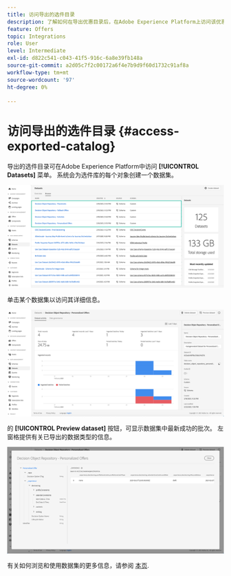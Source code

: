 ```yaml
---
title: 访问导出的选件目录
description: 了解如何在导出优惠目录后，在Adobe Experience Platform上访问该优惠目录
feature: Offers
topic: Integrations
role: User
level: Intermediate
exl-id: d822c541-c043-41f5-916c-6a8e39fb148a
source-git-commit: a2d05c7f2c00172a6f4e7b9d9f60d1732c91af8a
workflow-type: tm+mt
source-wordcount: '97'
ht-degree: 0%

---
```


# 访问导出的选件目录 {#access-exported-catalog}

导出的选件目录可在Adobe Experience Platform中访问 **[!UICONTROL Datasets]** 菜单。 系统会为选件库的每个对象创建一个数据集。

![](../assets/datasets-list.png)

单击某个数据集以访问其详细信息。

![](../assets/dataset-activity.png)

的 **[!UICONTROL Preview dataset]** 按钮，可显示数据集中最新成功的批次。 左窗格提供有关已导出的数据类型的信息。

![](../assets/dataset-preview.png)

有关如何浏览和使用数据集的更多信息，请参阅 [本页](../../data/get-started-datasets.md).
